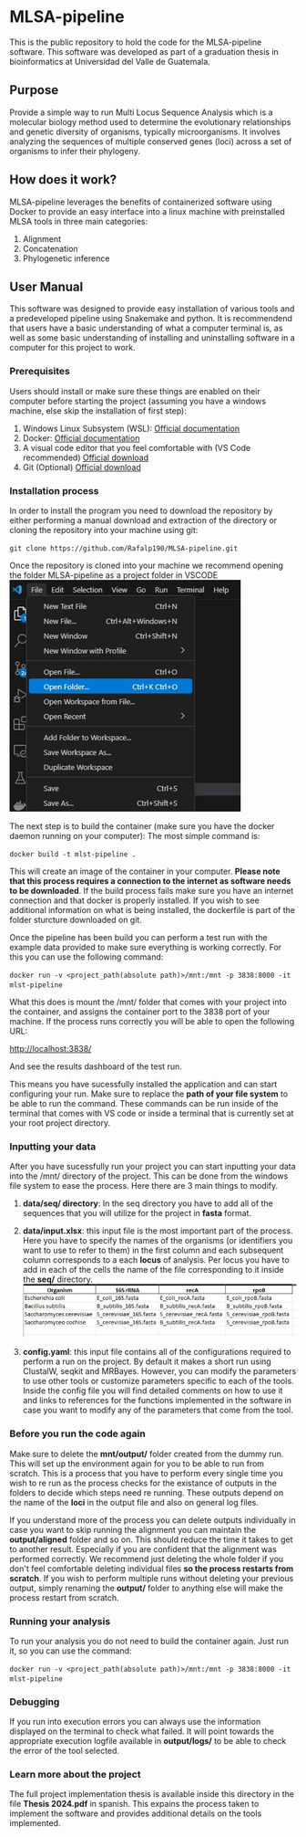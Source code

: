 # MLSA-pipeline
This is the public repository to hold the code for the MLSA-pipeline software. This software was developed as part of a graduation thesis in bioinformatics at Universidad del Valle de Guatemala.

## Purpose
Provide a simple way to run Multi Locus Sequence Analysis which is a molecular biology method used to determine the evolutionary relationships and genetic diversity of organisms, typically microorganisms. It involves analyzing the sequences of multiple conserved genes (loci) across a set of organisms to infer their phylogeny.

## How does it work?
MLSA-pipeline leverages the benefits of containerized software using Docker to provide an easy interface into a linux machine with preinstalled MLSA tools in three main categories: 
1. Alignment
2. Concatenation
3. Phylogenetic inference

## User Manual
This software was designed to provide easy installation of various tools and a predeveloped pipeline using Snakemake and python. It is recommendend that users have a basic understanding of what a computer terminal is, as well as some basic understanding of installing and uninstalling software in a computer for this project to work.

### Prerequisites
Users should install or make sure these things are enabled on their computer before starting the project (assuming you have a windows machine, else skip the installation of first step):
1. Windows Linux Subsystem (WSL): [Official documentation](https://learn.microsoft.com/en-us/windows/wsl/install)
2. Docker: [Official documentation](https://docs.docker.com/desktop/setup/install/windows-install/)
3. A visual code editor that you feel comfortable with (VS Code recommended) [Official download](https://code.visualstudio.com/download)
4. Git (Optional) [Official download](https://git-scm.com/downloads)

### Installation process
In order to install the program you need to download the repository by either performing a manual download and extraction of the directory or cloning the repository into your machine using git:

`git clone https://github.com/Rafalp190/MLSA-pipeline.git`

Once the repository is cloned into your machine we recommend opening the folder MLSA-pipeline as a project folder in VSCODE
![VSCODE folder option](readme_utils/vscodeimage.jpg)

The next step is to build the container (make sure you have the docker daemon running on your computer):
The most simple command is:

`docker build -t mlst-pipeline .`

This will create an image of the container in your computer. **Please note that this process requires a connection to the internet as software needs to be downloaded**. If the build process fails make sure you have an internet connection and that docker is properly installed. If you wish to see additional information on what is being installed, the dockerfile is part of the folder sturcture downloaded on git.

Once the pipeline has been build you can perform a test run with the example data provided to make sure everything is working correctly. For this you can use the following command:

`docker run -v <project_path(absolute path)>/mnt:/mnt -p 3838:8000 -it mlst-pipeline`

What this does is mount the /mnt/ folder that comes with your project into the container, and assigns the container port to the 3838 port of your machine. If the process runs correctly you will be able to open the following URL:

[http://localhost:3838/](http://localhost:3838/)

And see the results dashboard of the test run. 

This means you have sucessfully installed the application and can start configuring your run. Make sure to replace the **path of your file system** to be able to run the command. These commands can be run inside of the terminal that comes with VS code or inside a terminal that is currently set at your root project directory. 

### Inputting your data

After you have sucessfully run your project you can start inputting your data into the /mnt/ directory of the project. This can be done from the windows file system to ease the process. Here there are 3 main things to modify.

1. **data/seq/ directory**: In the seq directory you have to add all of the sequences that you will utilize for the project in **fasta** format. 
2. **data/input.xlsx**: this input file is the most important part of the process. Here you have to specify the names of the organisms (or identifiers you want to use to refer to them) in the first column and each subsequent column corresponds to a each **locus** of analysis. Per locus you have to add in each of the cells the name of the file corresponding to it inside the **seq/** directory.
![input file example](readme_utils/inputfile.jpg)

3. **config.yaml**: this input file contains all of the configurations required to perform a run on the project. By default it makes a short run using ClustalW, seqkit and MRBayes. However, you can modify the parameters to use other tools or customize parameters specific to each of the tools. Inside the config file you will find detailed comments on how to use it and links to references for the functions implemented in the software in case you want to modify any of the parameters that come from the tool.

### Before you run the code again

Make sure to delete the **mnt/output/** folder created from the dummy run. This will set up the environment again for you to be able to run from scratch. This is a process that you have to perform every single time you wish to re run as the process checks for the existance of outputs in the folders to decide which steps need re running. These outputs depend on the name of the **loci** in the output file and also on general log files.

If you understand more of the process you can delete outputs individually in case you want to skip running the alignment you can maintain the **output/aligned** folder and so on. This should reduce the time it takes to get to another result. Especially if you are confident that the alignment was performed correctly. We recommend just deleting the whole folder if you don't feel comfortable deleting individual files **so the process restarts from scratch**. If you wish to perform multiple runs without deleting your previous output, simply renaming the **output/** folder to anything else will make the process restart from scratch. 

### Running your analysis 

To run your analysis you do not need to build the container again. Just run it, so you can use the command:

`docker run -v <project_path(absolute path)>/mnt:/mnt -p 3838:8000 -it mlst-pipeline`


### Debugging

If you run into execution errors you can always use the information displayed on the terminal to check what failed. It will point towards the appropriate execution logfile available in **output/logs/** to be able to check the error of the tool selected. 

### Learn more about the project

The full project implementation thesis is available inside this directory in the file **Thesis 2024.pdf** in spanish. This expains the process taken to implement the software and provides additional details on the tools implemented. 
